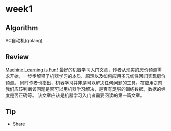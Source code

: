 # week1

## Algorithm
AC自动机(golang)

## Review
[Machine Learning is Fun!](https://medium.com/@ageitgey/machine-learning-is-fun-80ea3ec3c471)
最好的机器学习入门文章，作者从现实的房价预测需求开始，一步步解释了机器学习的本质、原理以及如何应用多元线性回归实现房价预测。
同时作者也指出，机器学习并非是可以解决任何问题的工具。在应用之前我们应该判断该问题是否可以用机器学习解决，是否有足够的训练数据，数据的纬度是否正确等。
该文章应该是机器学习入门者需要阅读的第一篇文章。


## Tip


- Share
